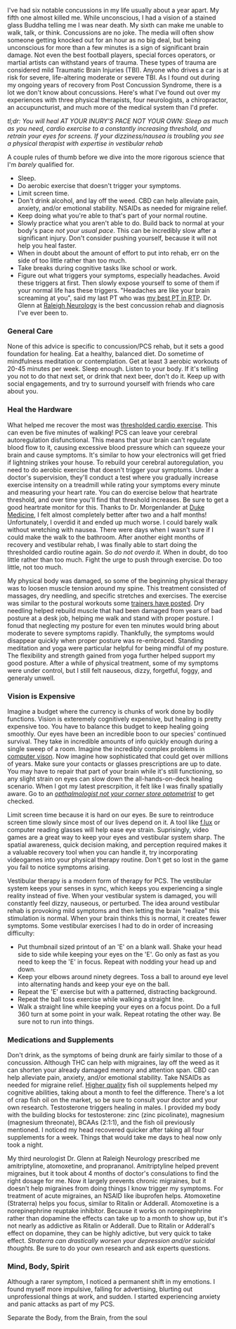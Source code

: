 I've had six notable concussions in my life usually about a year apart. My fifth one almost killed me. While unconscious, I had a vision of a stained glass Buddha telling me I was near death. My sixth can make me unable to walk, talk, or think. Concussions are no joke. The media will often show someone getting knocked out for an hour as no big deal, but being unconscious for more than a few minutes is a sign of significant brain damage. Not even the best football players, special forces operators, or martial artists can withstand years of trauma. These types of trauma are considered mild Traumatic Brain Injuries (TBI). Anyone who drives a car is at risk for severe, life-altering moderate or severe TBI. As I found out during my ongoing years of recovery from Post Concussion Syndrome, there is a lot we don't know about concussions. Here's what I've found out over my experiences with three physical therapists, four neurologists, a chiropractor, an accupuncturist, and much more of the medical system than I'd prefer.

*tl;dr: You will heal AT YOUR INURY'S PACE NOT YOUR OWN: Sleep as much as you need, cardio exercise to a constantly increasing threshold, and retrain your eyes for screens. If your dizziness/nausea is troubling you see a physical therapist with expertise in vestibular rehab*


A couple rules of thumb before we dive into the more rigorous science that I'm _barely_ qualified for. 
- Sleep.
- Do aerobic exercise that doesn't trigger your symptoms.
- Limit screen time.
- Don't drink alcohol, and lay off the weed. CBD can help alleviate pain, anxiety, and/or emotional stability. NSAIDs as needed for migraine relief. 
- Keep doing what you're able to that's part of your normal routine. 
- Slowly practice what you aren't able to do. Build back to normal at your body's pace *not your usual pace*. This can be incredibly slow after a significant injury. Don't consider pushing yourself, because it will not help you heal faster. 
- When in doubt about the amount of effort to put into rehab, err on the side of too little rather than too much. 
- Take breaks during cognitive tasks like school or work. 
- Figure out what triggers your symptoms, especially headaches. Avoid these triggers at first. Then slowly expose yourself to some of them if your normal life has these triggers. "Headaches are like your brain screaming at you", said my last PT who was [my best PT in RTP](https://drayer.urpt.com/locations/raleigh/). Dr. Glenn at [Raleigh Neurology](http://www.raleighneurology.com/) is the best concussion rehab and diagnosis I've ever been to.

### General Care
None of this advice is specific to concussion/PCS rehab, but it sets a good foundation for healing. Eat a healthy, balanced diet. Do sometime of mindfulness meditation or contemplation. Get at least 3 aerobic workouts of 20-45 minutes per week. Sleep enough. Listen to your body. If it's telling you not to do that next set, or drink that next beer, don't do it. Keep up with social engagements, and try to surround yourself with friends who care about you.


### Heal the Hardware
What helped me recover the most was [thresholded cardio exercise](https://www.momsteam.com/cerebral-blood-flow/controlled-aerobic-exercise-rehabilitation-helps-post-concussion-syndrome-by-restoring-cerebral-blood-flow). This can even be five minutes of walking! PCS can leave your cerebral autoregulation disfunctional. This means that your brain can't regulate blood flow to it, causing excessive blood pressure which can squeeze your brain and cause symptoms. It's similar to how your electronics will get fried if lightning strikes your house. To rebuild your cerebral autoregulation, you need to do aerobic exercise that doesn't trigger your symptoms. Under a doctor's supervision, they'll conduct a test where you gradually increase exercise intensity on a treadmill while rating your symptoms every minute and measuring your heart rate. You can do exercise below that heartrate threshold, and over time you'll find that threshold increases. Be sure to get a good heartrate monitor for this. Thanks to Dr. Morgenlander at [Duke Medicine](https://neurology.duke.edu/), I felt almost completely better after two and a half months! Unfortunately, I overdid it and ended up much worse. I could barely walk without wretching with nausea. There were days when I wasn't sure if I could make the walk to the bathroom. After another eight months of recovery and vestibular rehab, I was finally able to start doing the thresholded cardio routine again. So *do not overdo it.* When in doubt, do too little rather than too much. Fight the urge to push through exercise. Do too little, not too much. 

My physical body was damaged, so some of the beginning physical therapy was to loosen muscle tension around my spine. This treatment consisted of massages, dry needling, and specific stretches and exercises. The exercise was similar to the postural workouts some [trainers have posted](https://www.youtube.com/watch?v=CqTtScFQ5-c). Dry needling helped rebuild muscle that had been damaged from years of bad posture at a desk job, helping me walk and stand with proper posture. I fonud that neglecting my posture for even ten minutes would bring about moderate to severe symptoms rapidly. Thankfully, the symptoms would disappear quickly when proper posture was re-embraced. Standing meditation and yoga were particular helpful for being mindful of my posture. The flexibility and strength gained from yoga further helped support my good posture. After a while of physical treatment, some of my symptoms were under control, but I still felt nauseous, dizzy, forgetful, foggy, and generaly unwell.


### Vision is Expensive
Imagine a budget where the currency is chunks of work done by bodily functions. Vision is exteremely cognitively expensive, but healing is pretty expensive too. You have to balance this budget to keep healing going smoothly. Our eyes have been an incredible boon to our species' continued survival. They take in incredible amounts of info quickly enough during a single sweep of a room. Imagine the incredibly complex problems in [computer vison](https://machinelearningmastery.com/what-is-computer-vision/). Now imagine how sophisticated that could get over millions of years. Make sure your contacts or glasses prescriptions are up to date. You may have to repair that part of your brain while it's still functioning, so any slight strain on eyes can slow down the all-hands-on-deck healing scenario. When I got my latest prescrpition, it felt like I was finally spatially aware. Go to an [*opthalmologist* _not your corner store optometrist_](https://www.allaboutvision.com/eye-doctor/choose.htm) to get checked.

Limit screen time because it is hard on our eyes. Be sure to reintroduce screen time slowly since most of our lives depend on it. A tool like [f.lux](https://justgetflux.com/) or computer reading glasses will help ease eye strain. Suprisingly, video games are a great way to keep your eyes and vestibular system sharp. The spatial awareness, quick decision making, and perception required makes it a valuable recovery tool when you can handle it, try incorporating videogames into your physical therapy routine. Don't get so lost in the game you fail to notice symptoms arising.

Vestibular therapy is a modern form of therapy for PCS. The vestibular system keeps your senses in sync, which keeps you experiencing a single reality instead of five. When your vestibular system is damaged, you will constantly feel dizzy, nauseous, or perturbed. The idea around vestibular rehab is provoking mild symptoms and then letting the brain "realize" this stimulation is normal. When your brain thinks this is normal, it creates fewer symptoms. Some vestibular exercises I had to do in order of increasing difficulty: 
- Put thumbnail sized printout of an 'E' on a blank wall. Shake your head side to side while keeping your eyes on the 'E'. Go only as fast as you need to keep the 'E' in focus. Repeat with nodding your head up and down.  
- Keep your elbows around ninety degrees. Toss a ball to around eye level into alternating hands and keep your eye on the ball.
- Repeat the 'E' exercise but with a patterned, distracting background.
- Repeat the ball toss exercise while walking a straight line.
- Walk a straight line while keeping your eyes on a focus point. Do a full 360 turn at some point in your walk. Repeat rotating the other way. Be sure not to run into things.

### Medications and Supplements
Don't drink, as the symptoms of being drunk are fairly similar to those of a concussion. Although THC can help with migraines, lay off the weed as it can shorten your already damaged memory and attention span. CBD can help alleviate pain, anxiety, and/or emotional stability. Take NSAIDs as needed for migraine relief. [Higher quality](https://smile.amazon.com/gp/product/B01LTHMG4A/ref=ppx_yo_dt_b_asin_title_o08_s00?ie=UTF8&psc=1) fish oil supplements helped my cognitive abilities, taking about a month to feel the difference. There's a lot of crap fish oil on the market, so be sure to consult your doctor and your own research. Testosterone triggers healing in males. I provided my body with the building blocks for testosterone: zinc (zinc picolinate), magnesium (magnesium threonate), BCAAs (2:1:1), and the fish oil previously mentioned. I noticed my head recovered quicker after taking all four supplements for a week. Things that would take me days to heal now only took a night. 

My third neurologist Dr. Glenn at Raleigh Neurology prescribed me amitriptyline, atomoxetine, and proprananol. Amitriptyline helped prevent migraines, but it took about 4 months of doctor's consulations to find the right dosage for me. Now it largely prevents chronic migraines, but it doesn't help migraines from doing things I know trigger my symptoms. For treatment of acute migraines, an NSAID like ibuprofen helps. Atomoxetine (Straterra) helps you focus, similar to Ritalin or Adderall. Atomoxetine is a norepinephrine reuptake inhibitor. Because it works on norepinephrine rather than dopamine the effects can take up to a month to show up, but it's not nearly as addictive as Ritalin or Adderall. Due to Ritalin or Adderall's effect on dopamine, they can be highly adictive, but very quick to take effect. *Straterra can drastically worsen your depression and/or suicidal thoughts.* Be sure to do your own research and ask experts questions.

### Mind, Body, Spirit
Although a rarer symptom, I noticed a permanent shift in my emotions. I found myself more impulsive, falling for advertising, blurting out unprofessional things at work, and sudden. I started experiencing anxiety and panic attacks as part of my PCS. 

Separate the Body, from the Brain, from the soul